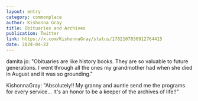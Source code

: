 ```yaml
---
layout: entry
category: commonplace
author: Kishonna Gray
title: Obituaries and Archives
publication: Twitter
link: https://x.com/KishonnaGray/status/1782107850912764415
date: 2024-04-22
---
```


damita jo: "Obituaries are like history books. They are so valuable to future generations. I went through all the ones my grandmother had when she died in August and it was so grounding."

KishonnaGray: "Absolutely!! My granny and auntie send me the programs for every service... It's an honor to be a keeper of the archives of life!!"
